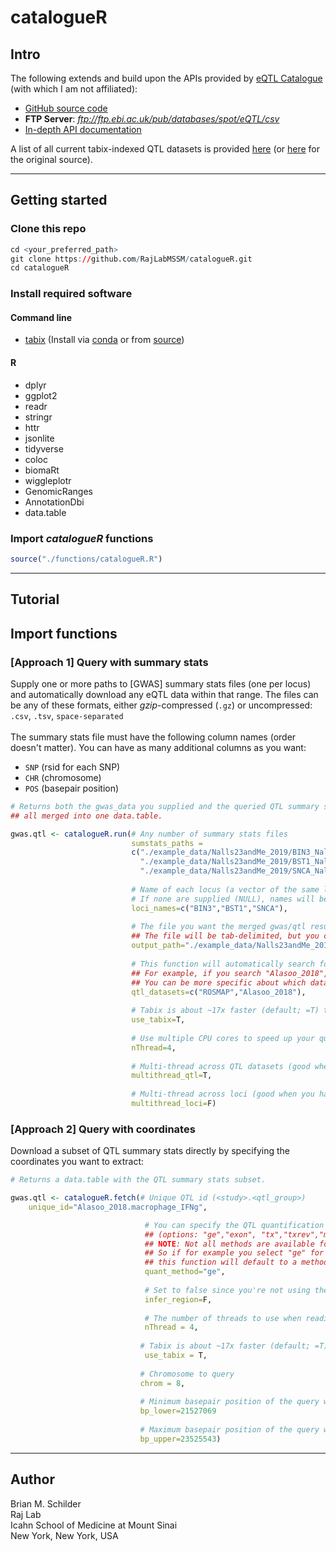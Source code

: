 # catalogueR

## Intro    

The following extends and build upon the APIs provided by [eQTL Catalogue](https://www.ebi.ac.uk/eqtl/) (with which I am not affiliated):  
- [GitHub source code](https://github.com/eQTL-Catalogue/eQTL-Catalogue-resources)  
- **FTP Server**: *ftp://ftp.ebi.ac.uk/pub/databases/spot/eQTL/csv*  
- [In-depth API documentation](https://www.ebi.ac.uk/eqtl/api-docs/)  

A list of all current tabix-indexed QTL datasets is provided [here](https://github.com/RajLabMSSM/catalogueR/blob/master/resources/eQTLcatalogue_tabix_ftp_paths.tsv) (or [here]() for the original source).  


<hr>  

## Getting started  

### Clone this repo  

```r
cd <your_preferred_path>   
git clone https://github.com/RajLabMSSM/catalogueR.git  
cd catalogueR
```

### Install required software

#### Command line 
- [tabix](http://www.htslib.org/doc/tabix.html) (Install via [conda](https://anaconda.org/bioconda/tabix) or from [source](http://www.htslib.org/download/))  

#### R  
- dplyr  
- ggplot2  
- readr  
- stringr  
- httr  
- jsonlite  
- tidyverse  
- coloc  
- biomaRt
- wiggleplotr  
- GenomicRanges  
- AnnotationDbi   
- data.table  
  
### Import *catalogueR* functions  

```r
source("./functions/catalogueR.R")
```  

<hr>  

## Tutorial

## Import functions


### [Approach 1] Query with summary stats  

Supply one or more paths to [GWAS] summary stats files (one per locus) and automatically download any eQTL data within that range. The files can be any of these formats, either *gzip*-compressed (`.gz`) or uncompressed: `.csv`, `.tsv`, `space-separated`  
<br>
The summary stats file must have the following column names (order doesn't matter). You can have as many additional columns as you want:  
  - `SNP` (rsid for each SNP)
  - `CHR` (chromosome)
  - `POS` (basepair position)

```r
# Returns both the gwas_data you supplied and the queried QTL summary stats, 
## all merged into one data.table.  

gwas.qtl <- catalogueR.run(# Any number of summary stats files
                           sumstats_paths =
                           c("./example_data/Nalls23andMe_2019/BIN3_Nalls23andMe_2019_subset.tsv.gz",
                             "./example_data/Nalls23andMe_2019/BST1_Nalls23andMe_2019_subset.tsv.gz",
                             "./example_data/Nalls23andMe_2019/SNCA_Nalls23andMe_2019_subset.tsv.gz"),
                           
                           # Name of each locus (a vector of the same length as the sumstats_paths)  
                           # If none are supplied (NULL), names will be assigned based on the chromosomal coordinates.
                           loci_names=c("BIN3","BST1","SNCA"),
                           
                           # The file you want the merged gwas/qtl results to be saved in.
                           ## The file will be tab-delimited, but you can choose to leave it uncompressed by removing the '.gz' at the end of the path here.
                           output_path="./example_data/Nalls23andMe_2019/eQTL_Catalogue.tsv.gz",
                           
                           # This function will automatically search for any datasets that match your criterion.
                           ## For example, if you search "Alasoo_2018", it will query the datasets "Alasoo_2018.macrophage_naive", "Alasoo_2018.macrophage_IFNg",Alasoo_2018.macrophage_Salmonella", and "Alasoo_2018.macrophage_IFNg+Salmonella").
                           ## You can be more specific about which datasets you want to 
                           qtl_datasets=c("ROSMAP","Alasoo_2018"),
                           
                           # Tabix is about ~17x faster (default; =T) than the REST API (=F).
                           use_tabix=T,
                           
                           # Use multiple CPU cores to speed up your queries
                           nThread=4, 
                           
                           # Multi-thread across QTL datasets (good when you're querying lots of QTL datasets.)
                           multithread_qtl=T,
                           
                           # Multi-thread across loci (good when you have lots of gwas loci)
                           multithread_loci=F)
```


### [Approach 2] Query with coordinates  

Download a subset of QTL summary stats directly by specifying the coordinates you want to extract:  
 
```r
# Returns a data.table with the QTL summary stats subset.  

gwas.qtl <- catalogueR.fetch(# Unique QTL id (<study>.<qtl_group>)
	unique_id="Alasoo_2018.macrophage_IFNg",

                              # You can specify the QTL quantification method you want to use.
                              ## (options: "ge","exon", "tx","txrev","microarray")
                              ## NOTE: Not all methods are available for all datasets. 
                              ## So if for example you select "ge" for a microarray dataset,   
                              ## this function will default to a method that is available for that dataset (i.e. "microarray")
                              quant_method="ge",
                              
                              # Set to false since you're not using the gwas_data to infer coordinates.
                              infer_region=F, 
                              
                              # The number of threads to use when reading in the QTL data subset
                              nThread = 4,
                               
                             # Tabix is about ~17x faster (default; =T) than the REST API (=F).
                              use_tabix = T,
                              
                             # Chromosome to query
                             chrom = 8,
                             
                             # Minimum basepair position of the query window
                             bp_lower=21527069
                             
                             # Maximum basepair position of the query window
                             bp_upper=23525543)
```

<hr>

## Author  

Brian M. Schilder  
Raj Lab  
Icahn School of Medicine at Mount Sinai  
New York, New York, USA  
